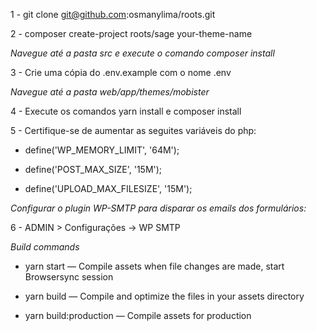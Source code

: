 1 - git clone git@github.com:osmanylima/roots.git

2 - composer create-project roots/sage your-theme-name

*Navegue até a pasta src e execute o comando composer install*

3 - Crie uma cópia do .env.example com o nome .env

*Navegue até a pasta web/app/themes/mobister*

4 - Execute os comandos yarn install e composer install

5 - Certifique-se de aumentar as seguites variáveis do php:

- define('WP_MEMORY_LIMIT', '64M');

- define('POST_MAX_SIZE', '15M');

- define('UPLOAD_MAX_FILESIZE', '15M');

*Configurar o plugin WP-SMTP para disparar os emails dos formulários:*

6 - ADMIN > Configurações -> WP SMTP

*Build commands*

- yarn start — Compile assets when file changes are made, start Browsersync session

- yarn build — Compile and optimize the files in your assets directory

- yarn build:production — Compile assets for production
